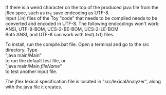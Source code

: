 If there is a weird character on the top of the produced java file from the jflex spec, such as ï»¿ save endcoding as UTF-8.  
Input (.in) files of the Toy "code" that needs to be compiled needs to be converted and encoded in UTF-8. The following endcodings won't work:  
ANSI, UTF-8-BOM, UCS-2-BE-BOM, UCS-2-LE-BOM  
Both ANSI, and UTF-8 can work with text(.txt) files.
  
To install, run the compile.bat file. Open a terminal and go to the src directory. Type  
"java main/Main"  
to run the default test file, or  
"java main/Main *fileName*"  
to test another input file.  

The jflex lexical specification file is located in "src/lexicalAnalyzer", along with the java file it creates.
